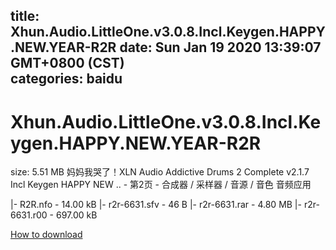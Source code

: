 
title: Xhun.Audio.LittleOne.v3.0.8.Incl.Keygen.HAPPY.NEW.YEAR-R2R
date: Sun Jan 19 2020 13:39:07 GMT+0800 (CST)    
categories: baidu
---

# Xhun.Audio.LittleOne.v3.0.8.Incl.Keygen.HAPPY.NEW.YEAR-R2R
size: 5.51 MB
 妈妈我哭了！XLN Audio Addictive Drums 2 Complete v2.1.7 Incl Keygen HAPPY NEW .. - 第2页 - 合成器 / 采样器 / 音源 / 音色 音频应用
 
|- R2R.nfo - 14.00 kB
|- r2r-6631.sfv - 46 B
|- r2r-6631.rar - 4.80 MB
|- r2r-6631.r00 - 697.00 kB

[How to download](https://bpcam.bemobtrk.com/go/2ceec3aa-1ca2-46d6-b9ff-aaa5c184517c?jno=4431)
